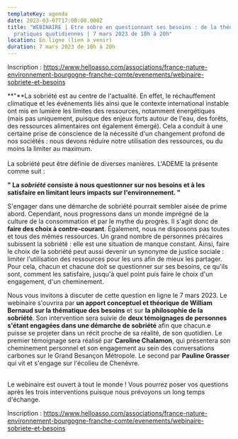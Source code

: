 ```yaml
---
templateKey: agenda
date: 2023-03-07T17:00:00.000Z
title: "WEBINAIRE | Etre sobre en questionnant ses besoins : de la théorie aux
  pratiques quotidiennes | 7 mars 2023 de 18h à 20h"
location: En ligne (lien à venir)
duration: 7 mars 2023 de 18h à 20h
---
```

Inscription : <https://www.helloasso.com/associations/france-nature-environnement-bourgogne-franche-comte/evenements/webinaire-sobriete-et-besoins>



<!--StartFragment-->

**"**La sobriété est au centre de l'actualité. En effet, le réchauffement climatique et les événements liés ainsi que le contexte international instable ont mis en lumière les limites des ressources, notamment énergétiques (mais pas uniquement, puisque des enjeux forts autour de l'eau, des forêts, des ressources alimentaires ont également émergé). Cela a conduit à une certaine prise de conscience de la nécessité d'un changement profond de nos sociétés : nous devons réduire notre utilisation des ressources, ou du moins la limiter au maximum.\
\
La sobriété peut être définie de diverses manières. L'ADEME la présente comme suit :

**" La *sobriété* consiste à nous questionner sur nos besoins et à les satisfaire en limitant leurs impacts sur l'environnement. "**

S'engager dans une démarche de sobriété pourrait sembler aisée de prime abord. Cependant, nous progressons dans un monde imprégné de la culture de la consommation et par le mythe du progrès. Il s'agit donc de **faire des choix à contre-courant**. Également, nous ne disposons pas toutes et tous des mêmes ressources. Un grand nombre de personnes précaires subissent la sobriété : elle est une situation de manque constant. Ainsi, faire le choix de la sobriété peut aussi devenir un synonyme de justice sociale : limiter l'utilisation des ressources pour les uns afin de mieux les partager. Pour cela, chacun et chacune doit se questionner sur ses besoins, ce qu'ils sont, comment les satisfaire, jusqu'à quel point puis faire le choix d'un engagement, d'un cheminement.

Nous vous invitons à discuter de cette question en ligne le 7 mars 2023. Le webinaire s'ouvrira par **un apport conceptuel et théorique de William Bernaud sur la thématique des besoins** et sur **la philosophie de la sobriété**. Son intervention sera suivie de **deux témoignages de personnes s'étant engagées dans une démarche de sobriété** afin que chacun.e puisse se projeter dans un récit proche de sa réalité, de son quotidien. Le premier témoignage sera réalisé par **Caroline Chalamon**, qui présentera son cheminement personnel et son engagement au sein des conversations carbones sur le Grand Besançon Métropole. Le second par **Pauline Grasser** qui vit et s'engage sur l'écolieu de Chenèvre.

\
Le webinaire est ouvert à tout le monde ! Vous pourrez poser vos questions après les trois interventions puisque nous prévoyons un long temps d'échange.

<!--EndFragment-->



Inscription : <https://www.helloasso.com/associations/france-nature-environnement-bourgogne-franche-comte/evenements/webinaire-sobriete-et-besoins>